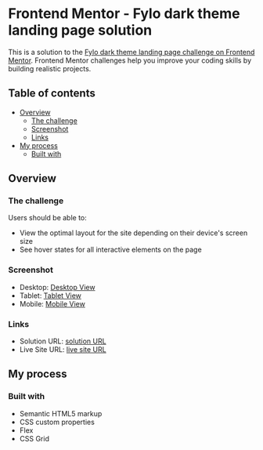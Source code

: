 # Frontend Mentor - Fylo dark theme landing page solution

This is a solution to the [Fylo dark theme landing page challenge on Frontend Mentor](https://www.frontendmentor.io/challenges/fylo-dark-theme-landing-page-5ca5f2d21e82137ec91a50fd). Frontend Mentor challenges help you improve your coding skills by building realistic projects. 

## Table of contents

- [Overview](#overview)
  - [The challenge](#the-challenge)
  - [Screenshot](#screenshot)
  - [Links](#links)
- [My process](#my-process)
  - [Built with](#built-with)

## Overview

### The challenge

Users should be able to:

- View the optimal layout for the site depending on their device's screen size
- See hover states for all interactive elements on the page

### Screenshot

- Desktop: [Desktop View](./solution/fylo%20dark%20theme%20desktop.png)
- Tablet: [Tablet View](./solution/fylo%20dark%20theme%20tablet.png)
- Mobile: [Mobile View](./solution/fylo%20dark%20theme%20mobile.png)
### Links

- Solution URL: [solution URL](https://github.com/ChelseaChanu/Fylo-Landing-Page)
- Live Site URL: [live site URL](https://chelseachanu.github.io/Fylo-Landing-Page/)

## My process

### Built with

- Semantic HTML5 markup
- CSS custom properties
- Flex
- CSS Grid
